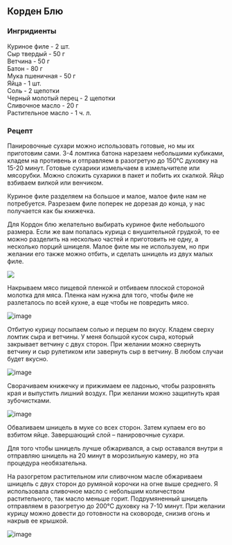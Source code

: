 ## Корден Блю
### Ингридиенты
Куриное филе - 2 шт.
<br>
Сыр твердый - 50 г
<br>
Ветчина - 50 г
<br>
Батон - 80 г
<br>
Мука пшеничная - 50 г
<br>
Яйца - 1 шт.
<br>
Соль - 2 щепотки
<br>
Черный молотый перец - 2 щепотки
<br>
Сливочное масло - 20 г
<br>
Растительное масло - 1 ч. л.

### Рецепт
Панировочные сухари можно использовать готовые, но мы их приготовим сами. 3-4 ломтика батона нарезаем небольшими кубиками, кладем на противень и отправляем в разогретую до 150°С духовку на 15-20 минут. Готовые сухарики измельчаем в измельчителе или мясорубки. Можно сложить сухарики в пакет и побить их скалкой. Яйцо взбиваем вилкой или венчиком.

Куриное филе разделяем на большое и малое, малое филе нам не потребуется. Разрезаем филе поперек не дорезая до конца, у нас получается как бы книжечка.

Для Кордон блю желательно выбирать куриное филе небольшого размера. Если же вам попалась курица с внушительной грудкой, то ее можно разделить на несколько частей и приготовить не одну, а несколько порций шницеля. Малое филе мы не используем, но при желании его также можно отбить, и сделать шницель из двух малых филе.

![](https://github.com/private92repo/kitchen/assets/87380272/d8f42dbe-4879-4171-a8a8-be6d7dfb2086)

Накрываем мясо пищевой пленкой и отбиваем плоской стороной молотка для мяса. Пленка нам нужна для того, чтобы филе не разлеталось по всей кухне, а еще чтобы не повредить мясо.

![image](https://github.com/private92repo/kitchen/assets/87380272/9c852e1a-a5d7-48bf-b248-a496c9d09e62)

Отбитую курицу посыпаем солью и перцем по вкусу. Кладем сверху ломтик сыра и ветчины. У меня большой кусок сыра, который закрывает ветчину с двух сторон. При желании можно свернуть ветчину и сыр рулетиком или завернуть сыр в ветчину. В любом случаи будет вкусно.

![image](https://github.com/private92repo/kitchen/assets/87380272/836bc25f-c9c1-4ded-8f52-dc8c3b2ca735)

Сворачиваем книжечку и прижимаем ее ладонью, чтобы разровнять края и выпустить лишний воздух. При желании можно защипнуть края зубочистками.

![image](https://github.com/private92repo/kitchen/assets/87380272/158e1324-9153-4901-bb8f-f9010f04cc6a)

Обваливаем шницель в муке со всех сторон. Затем купаем его во взбитом яйце. Завершающий слой – панировочные сухари.

Для того чтобы шницель лучше обжаривался, а сыр оставался внутри я отправляю шницель на 20 минут в морозильную камеру, но эта процедура необязательна.

На разогретом растительном или сливочном масле обжариваем шницель с двух сторон до румяной корочки на огне выше среднего. Я использовала сливочное масло с небольшим количеством растительного, так масло меньше горит. Подрумяненный шницель отправляем в разогретую до 200°С духовку на 7-10 минут. При желании курицу можно довести до готовности на сковороде, снизив огонь и накрыв ее крышкой.

![image](https://github.com/private92repo/kitchen/assets/87380272/b8d2e063-d853-419c-89ff-5e58aeb098d0)


